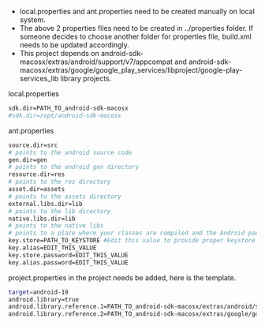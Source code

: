 - local.properties and ant.properties need to be created manually on local system.
- The above 2 properties files need to be created in ../properties folder. If someone decides to choose another folder for properties file, build.xml needs to be updated accordingly.
- This project depends on android-sdk-macosx/extras/android/support/v7/appcompat and android-sdk-macosx/extras/google/google_play_services/libproject/google-play-services_lib library projects.

local.properties
```sh
sdk.dir=PATH_TO_android-sdk-macosx
#sdk.dir=/opt/android-sdk-macosx
```

ant.properties
```sh
source.dir=src
# points to the android source code
gen.dir=gen
# points to the android gen directory
resource.dir=res
# points to the res directory
asset.dir=assets
# points to the assets directory
external.libs.dir=lib
# points to the lib directory
native.libs.dir=lib
# points to the native libs
# points to a place where your classes are compiled and the Android packages are placed
key.store=PATH_TO_KEYSTORE #Edit this value to provide proper keystore path
key.alias=EDIT_THIS_VALUE
key.store.password=EDIT_THIS_VALUE
key.alias.password=EDIT_THIS_VALUE
```


project.properties in the project needs be added, here is the template.
```sh
target=android-19
android.library=true
android.library.reference.1=PATH_TO_android-sdk-macosx/extras/android/support/v7/appcompat
android.library.reference.2=PATH_TO_android-sdk-macosx/extras/google/google_play_services/libproject/google-play-services_lib
```
